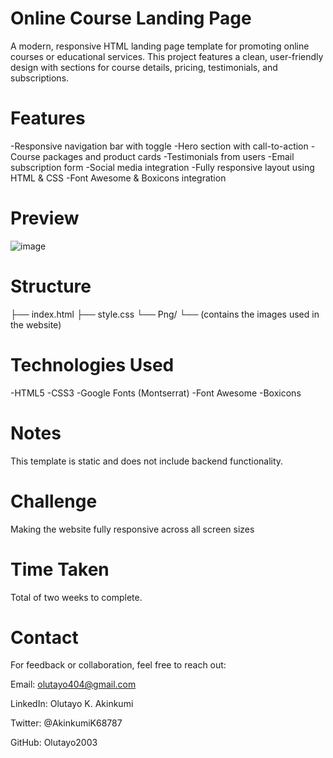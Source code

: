 # Online Course Landing Page
A modern, responsive HTML landing page template for promoting online courses or educational services.
This project features a clean, user-friendly design with sections for course details, pricing, testimonials, and subscriptions.


# Features
-Responsive navigation bar with toggle
-Hero section with call-to-action
-Course packages and product cards
-Testimonials from users
-Email subscription form
-Social media integration
-Fully responsive layout using HTML & CSS
-Font Awesome & Boxicons integration


# Preview
![image](https://github.com/user-attachments/assets/0b737d9c-f41a-44a7-8778-b040e1ace6f5)

# Structure
├── index.html
├── style.css
└── Png/
    └── (contains the images used in the website)



# Technologies Used
-HTML5
-CSS3
-Google Fonts (Montserrat)
-Font Awesome
-Boxicons

# Notes
This template is static and does not include backend functionality.

# Challenge
Making the website fully responsive across all screen sizes

# Time Taken
Total of two weeks to complete.

# Contact
For feedback or collaboration, feel free to reach out:

Email: olutayo404@gmail.com

LinkedIn: Olutayo K. Akinkumi    

Twitter: @AkinkumiK68787

GitHub: Olutayo2003

